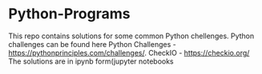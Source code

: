# Python-Programs
This repo contains solutions for some common Python chellenges.
Python challenges can be found here
Python Challenges - https://pythonprinciples.com/challenges/.
CheckIO - https://checkio.org/
The solutions are in ipynb form(jupyter notebooks
